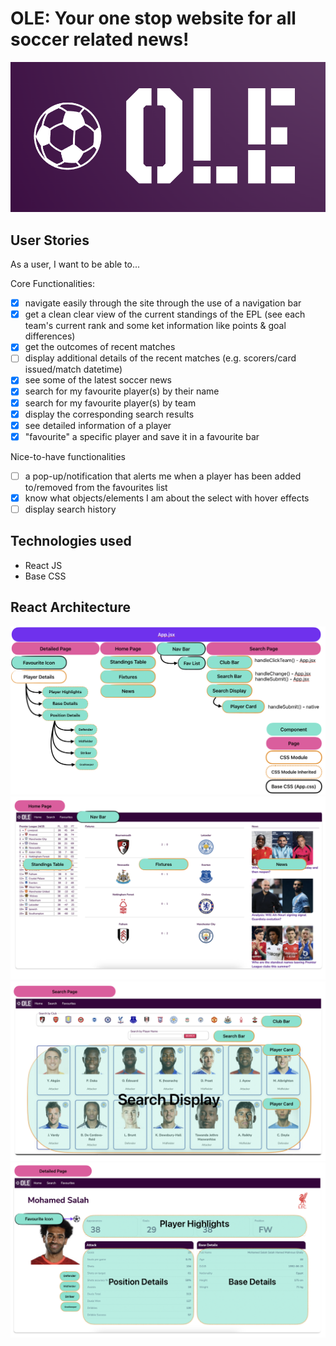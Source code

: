 # OLE: Your one stop website for all soccer related news!

![alt text](<readme-images/OLE App Logo.png>)

## User Stories

As a user, I want to be able to...

Core Functionalities:

- [x] navigate easily through the site through the use of a navigation bar
- [x] get a clean clear view of the current standings of the EPL (see each team's current rank and some ket information like points & goal differences)
- [x] get the outcomes of recent matches
- [ ] display additional details of the recent matches (e.g. scorers/card issued/match datetime)
- [x] see some of the latest soccer news
- [x] search for my favourite player(s) by their name
- [x] search for my favourite player(s) by team
- [x] display the corresponding search results
- [x] see detailed information of a player
- [x] "favourite" a specific player and save it in a favourite bar

Nice-to-have functionalities

- [ ] a pop-up/notification that alerts me when a player has been added to/removed from the favourites list
- [x] know what objects/elements I am about the select with hover effects
- [ ] display search history

## Technologies used

- React JS
- Base CSS

## React Architecture

![alt text](readme-images/react-architecture.png)
![alt text](<readme-images/Home Page & Components.png>)
![alt text](<readme-images/Search Page & Components.png>)
![alt text](<readme-images/Detailed Page & Components.png>)
